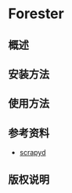 # Forester

## 概述

## 安装方法

## 使用方法

## 参考资料

- [scrapyd](http://scrapyd.readthedocs.io/en/stable/)

## 版权说明
